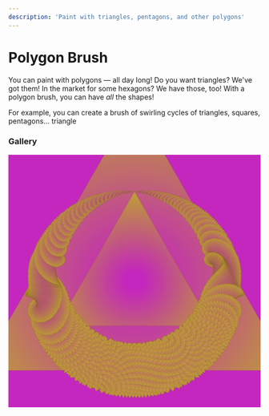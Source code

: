 ```yaml
---
description: 'Paint with triangles, pentagons, and other polygons'
---
```


# Polygon Brush

You can paint with polygons — all day long! Do you want triangles? We've got them! In the market for some hexagons? We have those, too! With a polygon brush, you can have _all_ the shapes!

For example, you can create a brush of swirling cycles of triangles, squares, pentagons... triangle

### Gallery

![](../../../../.gitbook/assets/abede0.png)

